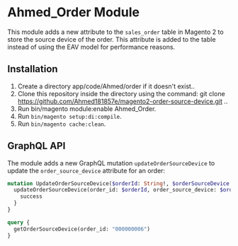 # Ahmed_Order Module

This module adds a new attribute to the `sales_order` table in Magento 2 to store the source device of the order. This attribute is added to the table instead of using the EAV model for performance reasons.

## Installation

1. Create a directory app/code/Ahmed/order if it doesn't exist..
2. Clone this repository inside the directory using the command: git clone https://github.com/Ahmed181857e/magento2-order-source-device.git ..
3. Run  bin/magento module:enable Ahmed_Order.
4. Run `bin/magento setup:di:compile`.
5. Run `bin/magento cache:clean`.

## GraphQL API

The module adds a new GraphQL mutation `updateOrderSourceDevice` to update the `order_source_device` attribute for an order:

```graphql
mutation UpdateOrderSourceDevice($orderId: String!, $orderSourceDevice: String!) {
  updateOrderSourceDevice(order_id: $orderId, order_source_device: $orderSourceDevice) {
    success
  }
}

query {
  getOrderSourceDevice(order_id: "000000006")
}
